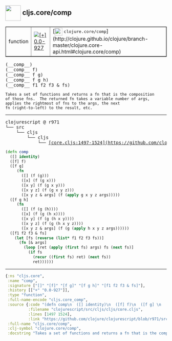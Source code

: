 ## <img width="48px" valign="middle" src="http://i.imgur.com/Hi20huC.png"> cljs.core/comp

 <table border="1">
<tr>
<td>function</td>
<td><a href="https://github.com/cljsinfo/api-refs/tree/0.0-927"><img valign="middle" alt="[+] 0.0-927" src="https://img.shields.io/badge/+-0.0--927-lightgrey.svg"></a> </td>
<td>
[<img height="24px" valign="middle" src="http://i.imgur.com/1GjPKvB.png"> <samp>clojure.core/comp</samp>](http://clojure.github.io/clojure/branch-master/clojure.core-api.html#clojure.core/comp)
</td>
</tr>
</table>

 <samp>
(__comp__)<br>
(__comp__ f)<br>
(__comp__ f g)<br>
(__comp__ f g h)<br>
(__comp__ f1 f2 f3 & fs)<br>
</samp>

```
Takes a set of functions and returns a fn that is the composition
of those fns.  The returned fn takes a variable number of args,
applies the rightmost of fns to the args, the next
fn (right-to-left) to the result, etc.
```

---

 <pre>
clojurescript @ r971
└── src
    └── cljs
        └── cljs
            └── <ins>[core.cljs:1497-1524](https://github.com/clojure/clojurescript/blob/r971/src/cljs/cljs/core.cljs#L1497-L1524)</ins>
</pre>

```clj
(defn comp
  ([] identity)
  ([f] f)
  ([f g] 
     (fn 
       ([] (f (g)))
       ([x] (f (g x)))
       ([x y] (f (g x y)))
       ([x y z] (f (g x y z)))
       ([x y z & args] (f (apply g x y z args)))))
  ([f g h] 
     (fn 
       ([] (f (g (h))))
       ([x] (f (g (h x))))
       ([x y] (f (g (h x y))))
       ([x y z] (f (g (h x y z))))
       ([x y z & args] (f (g (apply h x y z args))))))
  ([f1 f2 f3 & fs]
    (let [fs (reverse (list* f1 f2 f3 fs))]
      (fn [& args]
        (loop [ret (apply (first fs) args) fs (next fs)]
          (if fs
            (recur ((first fs) ret) (next fs))
            ret))))))
```


---

```clj
{:ns "cljs.core",
 :name "comp",
 :signature ["[]" "[f]" "[f g]" "[f g h]" "[f1 f2 f3 & fs]"],
 :history [["+" "0.0-927"]],
 :type "function",
 :full-name-encode "cljs.core_comp",
 :source {:code "(defn comp\n  ([] identity)\n  ([f] f)\n  ([f g] \n     (fn \n       ([] (f (g)))\n       ([x] (f (g x)))\n       ([x y] (f (g x y)))\n       ([x y z] (f (g x y z)))\n       ([x y z & args] (f (apply g x y z args)))))\n  ([f g h] \n     (fn \n       ([] (f (g (h))))\n       ([x] (f (g (h x))))\n       ([x y] (f (g (h x y))))\n       ([x y z] (f (g (h x y z))))\n       ([x y z & args] (f (g (apply h x y z args))))))\n  ([f1 f2 f3 & fs]\n    (let [fs (reverse (list* f1 f2 f3 fs))]\n      (fn [& args]\n        (loop [ret (apply (first fs) args) fs (next fs)]\n          (if fs\n            (recur ((first fs) ret) (next fs))\n            ret))))))",
          :filename "clojurescript/src/cljs/cljs/core.cljs",
          :lines [1497 1524],
          :link "https://github.com/clojure/clojurescript/blob/r971/src/cljs/cljs/core.cljs#L1497-L1524"},
 :full-name "cljs.core/comp",
 :clj-symbol "clojure.core/comp",
 :docstring "Takes a set of functions and returns a fn that is the composition\nof those fns.  The returned fn takes a variable number of args,\napplies the rightmost of fns to the args, the next\nfn (right-to-left) to the result, etc."}

```
